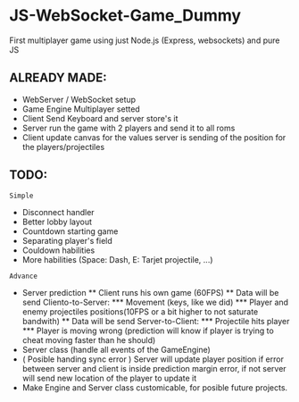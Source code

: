 # JS-WebSocket-Game_Dummy
First multiplayer game using just Node.js (Express, websockets) and pure JS 

## ALREADY MADE: 
* WebServer / WebSocket setup
* Game Engine Multiplayer setted
* Client Send Keyboard and server store's it
* Server run the game with 2 players and send it to all roms
* Client update canvas for the values server is sending of the position for the players/projectiles


## TODO:
```Simple```
* Disconnect handler
* Better lobby layout
* Countdown starting game
* Separating player's field
* Couldown habilities
* More habilities (Space: Dash, E: Tarjet projectile, ...)

```Advance```
* Server prediction
** Client runs his own game (60FPS)
** Data will be send Cliento-to-Server:
*** Movement (keys, like we did)
*** Player and enemy projectiles positions(10FPS or a bit higher to not saturate bandwith)
** Data will be send Server-to-Client:
*** Projectile hits player
*** Player is moving wrong (prediction will know if player is trying to cheat moving faster than he should)
* Server class (handle all events of the GameEngine)
* ( Posible handing sync error ) Server will update player position if error between server and client is inside prediction margin error, if not server will send new location of the player to update it
* Make Engine and Server class customicable, for posible future projects.
